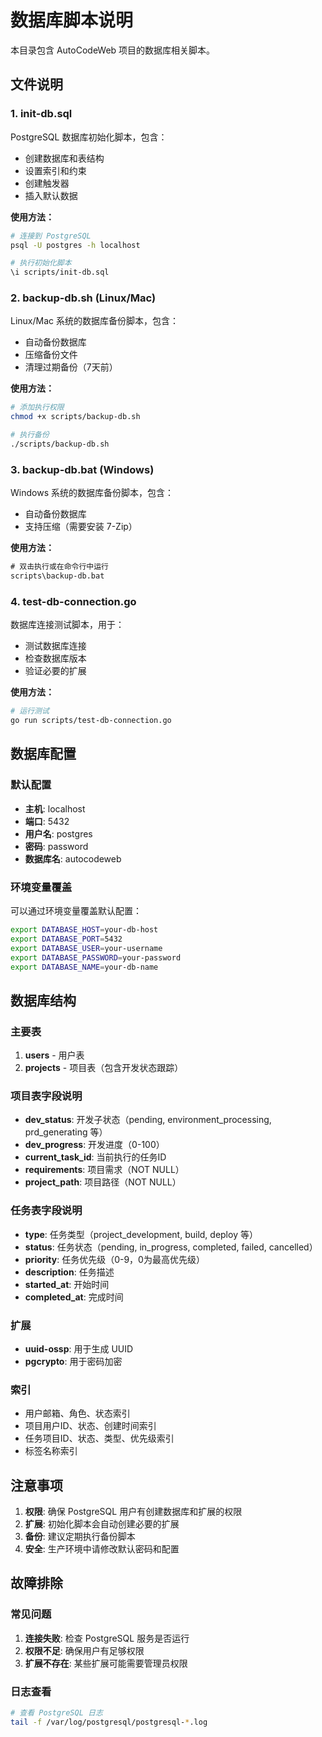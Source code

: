 # 数据库脚本说明

本目录包含 AutoCodeWeb 项目的数据库相关脚本。

## 文件说明

### 1. init-db.sql
PostgreSQL 数据库初始化脚本，包含：
- 创建数据库和表结构
- 设置索引和约束
- 创建触发器
- 插入默认数据

**使用方法：**
```bash
# 连接到 PostgreSQL
psql -U postgres -h localhost

# 执行初始化脚本
\i scripts/init-db.sql
```

### 2. backup-db.sh (Linux/Mac)
Linux/Mac 系统的数据库备份脚本，包含：
- 自动备份数据库
- 压缩备份文件
- 清理过期备份（7天前）

**使用方法：**
```bash
# 添加执行权限
chmod +x scripts/backup-db.sh

# 执行备份
./scripts/backup-db.sh
```

### 3. backup-db.bat (Windows)
Windows 系统的数据库备份脚本，包含：
- 自动备份数据库
- 支持压缩（需要安装 7-Zip）

**使用方法：**
```cmd
# 双击执行或在命令行中运行
scripts\backup-db.bat
```

### 4. test-db-connection.go
数据库连接测试脚本，用于：
- 测试数据库连接
- 检查数据库版本
- 验证必要的扩展

**使用方法：**
```bash
# 运行测试
go run scripts/test-db-connection.go
```

## 数据库配置

### 默认配置
- **主机**: localhost
- **端口**: 5432
- **用户名**: postgres
- **密码**: password
- **数据库名**: autocodeweb

### 环境变量覆盖
可以通过环境变量覆盖默认配置：
```bash
export DATABASE_HOST=your-db-host
export DATABASE_PORT=5432
export DATABASE_USER=your-username
export DATABASE_PASSWORD=your-password
export DATABASE_NAME=your-db-name
```

## 数据库结构

### 主要表
1. **users** - 用户表
2. **projects** - 项目表（包含开发状态跟踪）


### 项目表字段说明
- **dev_status**: 开发子状态（pending, environment_processing, prd_generating 等）
- **dev_progress**: 开发进度（0-100）
- **current_task_id**: 当前执行的任务ID
- **requirements**: 项目需求（NOT NULL）
- **project_path**: 项目路径（NOT NULL）

### 任务表字段说明
- **type**: 任务类型（project_development, build, deploy 等）
- **status**: 任务状态（pending, in_progress, completed, failed, cancelled）
- **priority**: 任务优先级（0-9，0为最高优先级）
- **description**: 任务描述
- **started_at**: 开始时间
- **completed_at**: 完成时间

### 扩展
- **uuid-ossp**: 用于生成 UUID
- **pgcrypto**: 用于密码加密

### 索引
- 用户邮箱、角色、状态索引
- 项目用户ID、状态、创建时间索引
- 任务项目ID、状态、类型、优先级索引
- 标签名称索引

## 注意事项

1. **权限**: 确保 PostgreSQL 用户有创建数据库和扩展的权限
2. **扩展**: 初始化脚本会自动创建必要的扩展
3. **备份**: 建议定期执行备份脚本
4. **安全**: 生产环境中请修改默认密码和配置

## 故障排除

### 常见问题
1. **连接失败**: 检查 PostgreSQL 服务是否运行
2. **权限不足**: 确保用户有足够权限
3. **扩展不存在**: 某些扩展可能需要管理员权限

### 日志查看
```bash
# 查看 PostgreSQL 日志
tail -f /var/log/postgresql/postgresql-*.log
```
